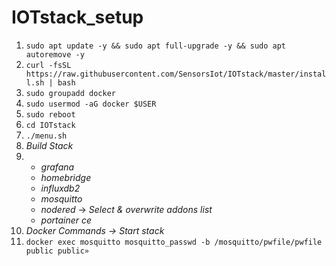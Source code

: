 # IOTstack_setup

1. `sudo apt update -y && sudo apt full-upgrade -y && sudo apt autoremove -y`
2. `curl -fsSL https://raw.githubusercontent.com/SensorsIot/IOTstack/master/install.sh | bash`
3. `sudo groupadd docker`
4. `sudo usermod -aG docker $USER`
5. `sudo reboot`
6. `cd IOTstack`
7. `./menu.sh`
8. *Build Stack*
9. * *grafana*
   * *homebridge*
   * *influxdb2*
   * *mosquitto*
   * *nodered*
	   &rarr; *Select & overwrite addons list*
   * *portainer ce*
10.  *Docker Commands &rarr; Start stack*
11. `docker exec mosquitto mosquitto_passwd -b /mosquitto/pwfile/pwfile public public»`
